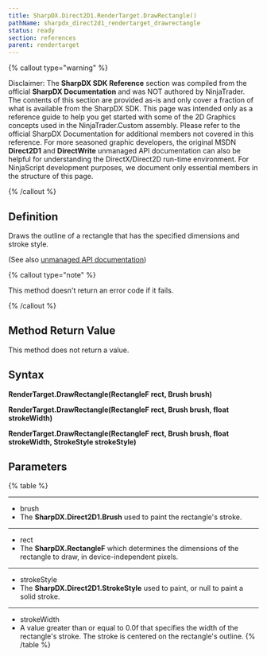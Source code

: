 ```yaml
---
title: SharpDX.Direct2D1.RenderTarget.DrawRectangle()
pathName: sharpdx_direct2d1_rendertarget_drawrectangle
status: ready
section: references
parent: rendertarget
---
```


{% callout type="warning" %}

Disclaimer: The **SharpDX SDK Reference** section was compiled from the official **SharpDX Documentation** and was NOT authored by NinjaTrader. The contents of this section are provided as-is and only cover a fraction of what is available from the SharpDX SDK. This page was intended only as a reference guide to help you get started with some of the 2D Graphics concepts used in the NinjaTrader.Custom assembly. Please refer to the official SharpDX Documentation for additional members not covered in this reference. For more seasoned graphic developers, the original MSDN **Direct2D1** and **DirectWrite** unmanaged API documentation can also be helpful for understanding the DirectX/Direct2D run-time environment. For NinjaScript development purposes, we document only essential members in the structure of this page.

{% /callout %}

## Definition

Draws the outline of a rectangle that has the specified dimensions and stroke style.

(See also [unmanaged API documentation](http://msdn.microsoft.com/en-us/library/dd371902.aspx))

{% callout type="note" %}

This method doesn't return an error code if it fails.

{% /callout %}

## Method Return Value

This method does not return a value.

## Syntax

**RenderTarget.DrawRectangle(RectangleF rect, Brush brush)**  

**RenderTarget.DrawRectangle(RectangleF rect, Brush brush, float strokeWidth)**  

**RenderTarget.DrawRectangle(RectangleF rect, Brush brush, float strokeWidth, StrokeStyle strokeStyle)**

## Parameters

{% table %}

---

* brush
* The **SharpDX.Direct2D1.Brush** used to paint the rectangle's stroke.

---

* rect
* The **SharpDX.RectangleF** which determines the dimensions of the rectangle to draw, in device-independent pixels.

---

* strokeStyle
* The **SharpDX.Direct2D1.StrokeStyle** used to paint, or null to paint a solid stroke.

---

* strokeWidth
* A value greater than or equal to 0.0f that specifies the width of the rectangle's stroke. The stroke is centered on the rectangle's outline.
{% /table %}
